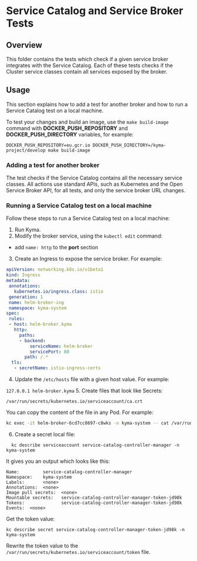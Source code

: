 # Service Catalog and Service Broker Tests

## Overview

This folder contains the tests which check if a given service broker integrates with the Service Catalog. Each of these tests checks if the Cluster service classes contain all services exposed by the broker.

## Usage

This section explains how to add a test for another broker and how to run a Service Catalog test on a local machine.

To test your changes and build an image, use the `make build-image` command with **DOCKER_PUSH_REPOSITORY** and **DOCKER_PUSH_DIRECTORY** variables, for example:
```
DOCKER_PUSH_REPOSITORY=eu.gcr.io DOCKER_PUSH_DIRECTORY=/kyma-project/develop make build-image
```

### Adding a test for another broker

The test checks if the Service Catalog contains all the necessary service classes. All actions use standard APIs, such as Kubernetes and the Open Service Broker API, for all tests, and only the service broker URL changes.

### Running a Service Catalog test on a local machine

Follow these steps to run a Service Catalog test on a local machine:

1. Run Kyma.
2. Modify the broker service, using the `kubectl edit` command:
 - add `name: http` to the **port** section

3. Create an Ingress to expose the service broker. For example:

 ```yaml
apiVersion: networking.k8s.io/v1beta1
kind: Ingress
metadata:
  annotations:
    kubernetes.io/ingress.class: istio
  generation: 1
  name: helm-broker-ing
  namespace: kyma-system
spec:
  rules:
  - host: helm-broker.kyma
    http:
      paths:
      - backend:
          serviceName: helm-broker
          servicePort: 80
        path: /.*
   tls:
    - secretName: istio-ingress-certs
```

4. Update the `/etc/hosts` file with a given host value. For example:

  `127.0.0.1 helm-broker.kyma`
5. Create files that look like Secrets:

  `/var/run/secrets/kubernetes.io/serviceaccount/ca.crt`

  You can copy the content of the file in any Pod. For example:
```bash
kc exec -it helm-broker-6cd7cc8697-c8wks -n kyma-system -- cat /var/run/secrets/kubernetes.io/serviceaccount/ca.crt
```

6. Create a secret local file:
```
  kc describe serviceaccount service-catalog-controller-manager -n kyma-system
```

  It gives you an output which looks like this:
```
Name:         service-catalog-controller-manager
Namespace:    kyma-system
Labels:       <none>
Annotations:  <none>
Image pull secrets:  <none>
Mountable secrets:   service-catalog-controller-manager-token-jd98k
Tokens:              service-catalog-controller-manager-token-jd98k
Events:  <none>
```

  Get the token value:
```
kc describe secret service-catalog-controller-manager-token-jd98k -n kyma-system
```

  Rewrite the token value to the `/var/run/secrets/kubernetes.io/serviceaccount/token` file.
